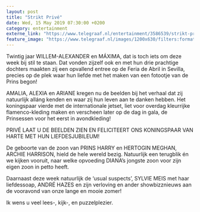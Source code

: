 ```yaml
---
layout: post
title: "Strikt Privé"
date: Wed, 15 May 2019 07:30:00 +0200
category: entertainment
externe_link: "https://www.telegraaf.nl/entertainment/3586539/strikt-prive"
feature_image: "https://www.telegraaf.nl/images/1200x630/filters:format(jpeg):quality(80)/cdn-kiosk-api.telegraaf.nl/9875125a-765b-11e9-85a2-02c309bc01c1.jpg"
---
```


<p class="intro">Twintig jaar WILLEM-ALEXANDER en MÁXIMA, dat is toch iets om deze week bij stil te staan. Dat vonden zijzelf ook en met hun drie prachtige dochters maakten zij een opvallend entree op de Feria de Abril in Sevilla, precies op de plek waar hun liefde met het maken van een fotootje van de Prins begon!</p> <p>AMALIA, ALEXIA en ARIANE kregen nu de beelden bij het verhaal dat zij natuurlijk alláng kenden en waar zij hun leven aan te danken hebben. Het koningspaar vierde met de internationale jetset, liet voor overdag kleurrijke flamenco-kleding maken en verscheen later op de dag in gala, de Prinsessen voor het eerst in avondkleding!</p><p>PRIVÉ LAAT U DE BEELDEN ZIEN EN FELICITEERT ONS KONINGSPAAR VAN HARTE MET HUN LIEFDESJUBILEUM!</p><p>De geboorte van de zoon van PRINS HARRY en HERTOGIN MEGHAN, ARCHIE HARRISON, hield de hele wereld bezig. Natuurlijk een terugblik én we kijken vooruit, naar welke opvoeding DIANA’s jongste zoon voor zijn eigen zoon in petto heeft.</p><p>Daarnaast deze week natuurlijk de ‘usual suspects’, SYLVIE MEIS met haar liefdessoap, ANDRÉ HAZES en zijn verloving en ander showbizznieuws aan de vooravond van onze lange en mooie zomer!</p><p>Ik wens u veel lees-, kijk-, en puzzelplezier.</p>
